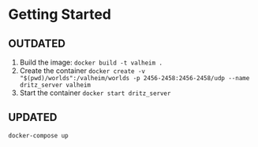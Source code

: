 # Getting Started
## OUTDATED
1. Build the image: `docker build -t valheim .`
1. Create the container `docker create -v "$(pwd)/worlds":/valheim/worlds -p 2456-2458:2456-2458/udp --name dritz_server valheim`
1. Start the container `docker start dritz_server`

## UPDATED
`docker-compose up`